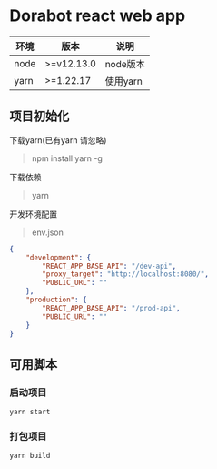 # Dorabot react web app

|  环境   | 版本  | 说明
|  ----  | ----  | ---- |
| node  | >=v12.13.0 | node版本 |
| yarn  | >=1.22.17 | 使用yarn  |


## 项目初始化

下载yarn(已有yarn 请忽略)
> npm install yarn -g 

下载依赖
> yarn   

开发环境配置
> env.json

```json
{
    "development": {
        "REACT_APP_BASE_API": "/dev-api",
        "proxy_target": "http://localhost:8080/", 
        "PUBLIC_URL": ""
    },
    "production": {
        "REACT_APP_BASE_API": "/prod-api",
        "PUBLIC_URL": ""
    }
}
```

## 可用脚本


### 启动项目 

```
yarn start
```

### 打包项目

```
yarn build
```



